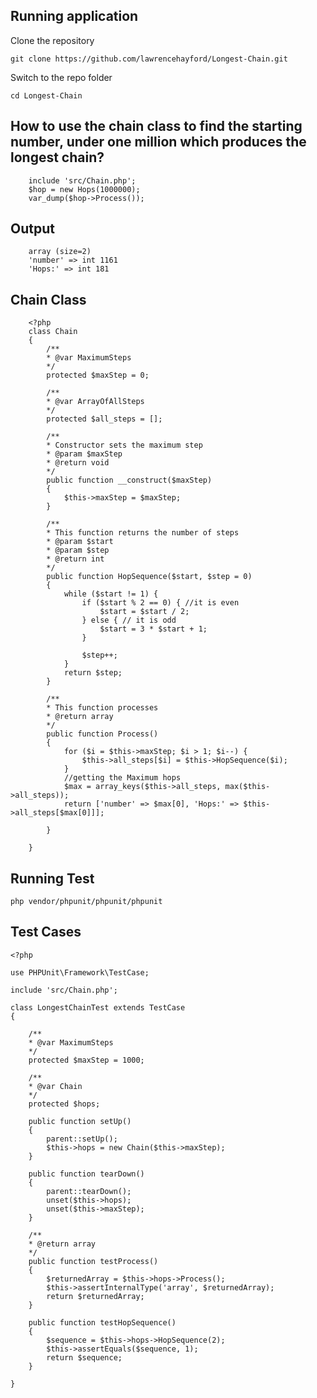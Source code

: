## Running application

Clone the repository

    git clone https://github.com/lawrencehayford/Longest-Chain.git

Switch to the repo folder

    cd Longest-Chain

## How to use the chain class to find the starting number, under one million which produces the longest chain?

        include 'src/Chain.php';
        $hop = new Hops(1000000);
        var_dump($hop->Process());

## Output

        array (size=2)
        'number' => int 1161
        'Hops:' => int 181

## Chain Class

        <?php
        class Chain
        {
            /**
            * @var MaximumSteps
            */
            protected $maxStep = 0;

            /**
            * @var ArrayOfAllSteps
            */
            protected $all_steps = [];

            /**
            * Constructor sets the maximum step
            * @param $maxStep
            * @return void
            */
            public function __construct($maxStep)
            {
                $this->maxStep = $maxStep;
            }

            /**
            * This function returns the number of steps
            * @param $start
            * @param $step
            * @return int
            */
            public function HopSequence($start, $step = 0)
            {
                while ($start != 1) {
                    if ($start % 2 == 0) { //it is even
                        $start = $start / 2;
                    } else { // it is odd
                        $start = 3 * $start + 1;
                    }

                    $step++;
                }
                return $step;
            }

            /**
            * This function processes
            * @return array
            */
            public function Process()
            {
                for ($i = $this->maxStep; $i > 1; $i--) {
                    $this->all_steps[$i] = $this->HopSequence($i);
                }
                //getting the Maximum hops
                $max = array_keys($this->all_steps, max($this->all_steps));
                return ['number' => $max[0], 'Hops:' => $this->all_steps[$max[0]]];

            }

        }

## Running Test

    php vendor/phpunit/phpunit/phpunit

## Test Cases

    <?php

    use PHPUnit\Framework\TestCase;

    include 'src/Chain.php';

    class LongestChainTest extends TestCase
    {

        /**
        * @var MaximumSteps
        */
        protected $maxStep = 1000;

        /**
        * @var Chain
        */
        protected $hops;

        public function setUp()
        {
            parent::setUp();
            $this->hops = new Chain($this->maxStep);
        }

        public function tearDown()
        {
            parent::tearDown();
            unset($this->hops);
            unset($this->maxStep);
        }

        /**
        * @return array
        */
        public function testProcess()
        {
            $returnedArray = $this->hops->Process();
            $this->assertInternalType('array', $returnedArray);
            return $returnedArray;
        }

        public function testHopSequence()
        {
            $sequence = $this->hops->HopSequence(2);
            $this->assertEquals($sequence, 1);
            return $sequence;
        }

    }
